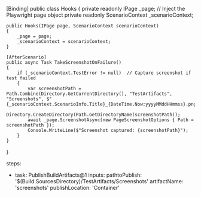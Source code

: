 
[Binding]
public class Hooks
{
    private readonly IPage _page;  // Inject the Playwright page object
    private readonly ScenarioContext _scenarioContext;

    public Hooks(IPage page, ScenarioContext scenarioContext)
    {
        _page = page;
        _scenarioContext = scenarioContext;
    }

    [AfterScenario]
    public async Task TakeScreenshotOnFailure()
    {
        if (_scenarioContext.TestError != null)  // Capture screenshot if test failed
        {
            var screenshotPath = Path.Combine(Directory.GetCurrentDirectory(), "TestArtifacts", "Screenshots", $"{_scenarioContext.ScenarioInfo.Title}_{DateTime.Now:yyyyMMddHHmmss}.png");
            Directory.CreateDirectory(Path.GetDirectoryName(screenshotPath));
            await _page.ScreenshotAsync(new PageScreenshotOptions { Path = screenshotPath });
            Console.WriteLine($"Screenshot captured: {screenshotPath}");
        }
    }
}




steps:
- task: PublishBuildArtifacts@1
  inputs:
    pathtoPublish: '$(Build.SourcesDirectory)/TestArtifacts/Screenshots'
    artifactName: 'screenshots'
    publishLocation: 'Container'
